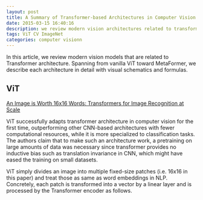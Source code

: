 ```yaml
---
layout: post
title: A Summary of Transformer-based Architectures in Computer Vision
date: 2015-03-15 16:40:16
description: we review modern vision architectures related to transformer.
tags: ViT CV ImageNet
categories: computer visionn
---
```


In this article, we review modern vision models that are related to Transformer architecture. Spanning from vanilla ViT toward MetaFormer, we describe each architecture in detail with visual schematics and formulas.

## ViT 
[An Image is Worth 16x16 Words: Transformers for Image Recognition at Scale](https://arxiv.org/abs/2010.11929)

ViT successfully adapts transformer architecture in computer vision for the first time, outperforming other CNN-based architectures with fewer computational resources, while it is more specialized to classification tasks. The authors claim that to make such an architecture work, a pretraining on large amounts of data was necessary since transformer provides no inductive bias such as translation invariance in CNN, which might have eased the training on small datasets.

ViT simply divides an image into multiple fixed-size patches (i.e. 16x16 in this paper) and treat those as same as word embeddings in NLP. Concretely, each patch is transformed into a vector by a linear layer and is processed by the Transformer encoder as follows.